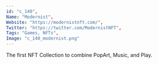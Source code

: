 ```yaml
--- 
id: "c_140", 
Name: "Modernist", 
Website: "https://modernistnft.com/", 
Twitter: "https://twitter.com/ModernistNFT", 
Tags: "Games, NFTs", 
Image: "c_140_modernist.png" 
--- 
```

<!--lang:en--> 
The first NFT Collection to combine PopArt, Music, and Play.
<!--lang:es--] 
La primera colección NFT que combina PopArt, Music y Play.
<!--lang:de--] 
Die erste NFT-Sammlung, die PopArt, Musik und Spiel kombiniert.
<!--lang:fr--] 
La première collection NFT à combiner PopArt, Musique et Lecture.
<!--lang:pl--] 
Pierwsza kolekcja NFT łącząca popArt, muzykę i zabawę.
<!--lang:uk--] 
Перша колекція NFT, яка поєднує PopArt, Music і Play.
[!--lang:*--> 
